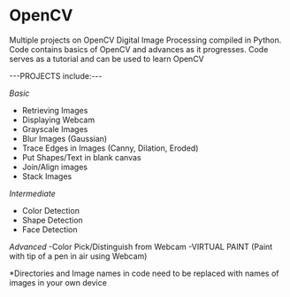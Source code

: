 # OpenCV

Multiple projects on OpenCV Digital Image Processing compiled in Python.
Code contains  basics of OpenCV and advances as it progresses. 
Code serves as a tutorial and can be used to learn OpenCV

---PROJECTS include:---

*Basic*
- Retrieving Images
- Displaying Webcam
- Grayscale Images
- Blur Images (Gaussian)
- Trace Edges in Images (Canny, Dilation, Eroded)
- Put Shapes/Text in blank canvas
- Join/Align images
- Stack Images

*Intermediate*
- Color Detection
- Shape Detection
- Face Detection

*Advanced*
-Color Pick/Distinguish from Webcam
-VIRTUAL PAINT (Paint with tip of a pen in air using Webcam)


*Directories and Image names in code need to be replaced with names of images in your own device

